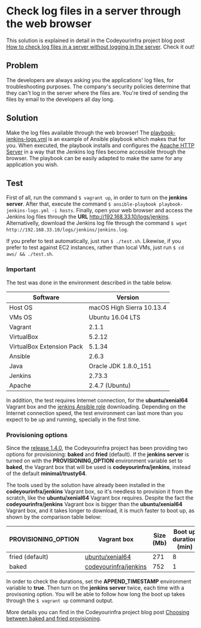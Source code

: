 # Check log files in a server through the web browser

This solution is explained in detail in the Codeyourinfra project blog post [How to check log files in a server without logging in the server](http://codeyourinfra.today/how-to-check-log-files-in-a-server-without-logging-in-the-server). Check it out!

## Problem

The developers are always asking you the applications' log files, for troubleshooting purposes. The company's security policies determine that they can't log in the server where the files are. You're tired of sending the files by email to the developers all day long.

## Solution

Make the log files available through the web browser! The [playbook-jenkins-logs.yml](playbook-jenkins-logs.yml) is an example of Ansible playbook which makes that for you. When executed, the playbook installs and configures the [Apache HTTP Server](https://httpd.apache.org) in a way that the Jenkins log files become accessible through the browser. The playbook can be easily adapted to make the same for any application you wish.

## Test

First of all, run the command `$ vagrant up`, in order to turn on the **jenkins server**. After that, execute the command `$ ansible-playbook playbook-jenkins-logs.yml -i hosts`. Finally, open your web browser and access the Jenkins log files through the **URL** http://192.168.33.10/logs/jenkins. Alternativelly, download the Jenkins log file through the command `$ wget http://192.168.33.10/logs/jenkins/jenkins.log`.

If you prefer to test automatically, just run `$ ./test.sh`. Likewise, if you prefer to test against EC2 instances, rather than local VMs, just run `$ cd aws/ && ./test.sh`.

### Important

The test was done in the environment described in the table below.

Software | Version
--- | -----
Host OS | macOS High Sierra 10.13.4
VMs OS | Ubuntu 16.04 LTS
Vagrant | 2.1.1
VirtualBox | 5.2.12
VirtualBox Extension Pack | 5.1.34
Ansible | 2.6.3
Java | Oracle JDK 1.8.0_151
Jenkins | 2.73.3
Apache | 2.4.7 (Ubuntu)

In addition, the test requires Internet connection, for the **ubuntu/xenial64** Vagrant box and the [jenkins Ansible role](https://galaxy.ansible.com/codeyourinfra/jenkins) downloading. Depending on the Internet connection speed, the test environment can last more than you expect to be up and running, specially in the first time.

### Provisioning options

Since the [release 1.4.0](https://github.com/esign-consulting/codeyourinfra/releases/tag/1.4.0), the Codeyourinfra project has been providing two options for provisioning: **baked** and **fried** (default). If the **jenkins server** is turned on with the **PROVISIONING_OPTION** environment variable set to **baked**, the Vagrant box that will be used is **codeyourinfra/jenkins**, instead of the default **minimal/trusty64**.

The tools used by the solution have already been installed in the **codeyourinfra/jenkins** Vagrant box, so it's needless to provision it from the scratch, like the **ubuntu/xenial64** Vagrant box requires. Despite the fact the **codeyourinfra/jenkins** Vagrant box is bigger than the **ubuntu/xenial64** Vagrant box, and it takes longer to download, it is much faster to boot up, as shown by the comparison table below:

PROVISIONING_OPTION | Vagrant box | Size (Mb) | Boot up duration (min)
------------------- | ----------- | --------- | ----------------------
fried (default) | [ubuntu/xenial64](https://app.vagrantup.com/minimal/boxes/trusty64/versions/14.04.3) | 271 | 8
baked | [codeyourinfra/jenkins](https://app.vagrantup.com/codeyourinfra/boxes/jenkins/versions/1.0) | 752 | 1

In order to check the durations, set the **APPEND_TIMESTAMP** environment variable to **true**. Then turn on the **jenkins server** twice, each time with a provisoning option. You will be able to follow how long the boot up takes through the `$ vagrant up` command output.

More details you can find in the Codeyourinfra project blog post [Choosing between baked and fried provisioning](http://codeyourinfra.today/choosing-between-baked-and-fried-provisioning).
